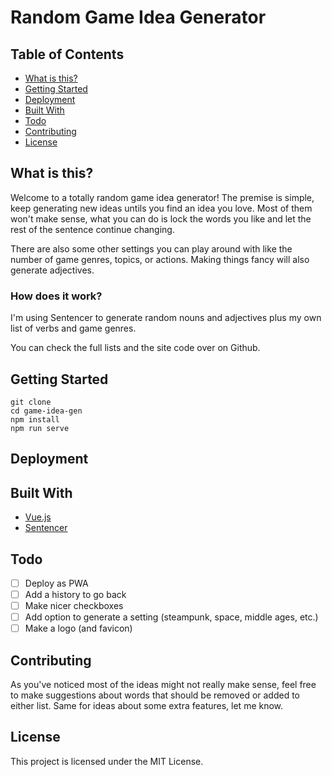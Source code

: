 # Random Game Idea Generator

## Table of Contents

* [What is this?](#what-is-this)
* [Getting Started](#getting-started)
* [Deployment](#deployment)
* [Built With](#built-with)
* [Todo](#todo)
* [Contributing](#contributing)
* [License](#license)

## What is this?

Welcome to a totally random game idea generator!
The premise is simple, keep generating new ideas untils you find an idea you love. Most of them won't make sense, what you can do is lock the words you like and let the rest of the sentence continue changing.

There are also some other settings you can play around with like the number of game genres, topics, or actions. Making things fancy will also generate adjectives.

### How does it work?

I'm using Sentencer to generate random nouns and adjectives plus my own list of verbs and game genres.

You can check the full lists and the site code over on Github.

## Getting Started

```
git clone
cd game-idea-gen
npm install
npm run serve
```

## Deployment

## Built With

* [Vue.js](https://vuejs.org)
* [Sentencer](http://kylestetz.github.io/Sentencer/)

## Todo

* [ ] Deploy as PWA
* [ ] Add a history to go back
* [ ] Make nicer checkboxes
* [ ] Add option to generate a setting (steampunk, space, middle ages, etc.)
* [ ] Make a logo (and favicon)

## Contributing

As you've noticed most of the ideas might not really make sense, feel free to make suggestions about words that should be removed or added to either list. Same for ideas about some extra features, let me know.

## License

This project is licensed under the MIT License.
